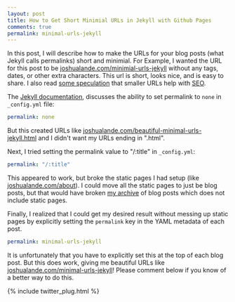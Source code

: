 ```yaml
---
layout: post
title: How to Get Short Minimial URLs in Jekyll with Github Pages
comments: true
permalink: minimal-urls-jekyll
---
```


In this post, I will describe how to make the URLs for your blog
posts (what Jekyll calls permalinks) short and minimial.  For
Example, I wanted the URL for this post to be
[joshualande.com/minimial-urls-jekyll](joshualande.com/minimial-urls-jekyll)
without any tags, dates, or other extra characters.  This url is
short, looks nice, and is easy to share. I also read [some
speculation](http://davidtuite.com/posts/how-to-manage-permalinks-in-jekyll)
that smaller URLs help with
[SEO](http://en.wikipedia.org/wiki/Search_engine_optimization).

The [Jekyll documentation](http://jekyllrb.com/docs/permalinks/),
discusses the ability to set permalink to `none` in `_config.yml`
file:

```yaml
permalink: none
```

But this created URLs like
[joshualande.com/beautiful-minimal-urls-jekyll.html](joshualande.com/beautiful-minimal-urls-jekyll.html)
and I didn't want my URLs ending in ".html".

Next, I tried setting the permalink value to "/:title" in `_config.yml`:

```yaml
permalink: "/:title"
```

This appeared to work, but broke the static pages I had setup (like
[joshualande.com/about](joshualande.com/about)).  I could move all
the static pages to just be blog posts, but that would have broken
[ my archive](http://joshualande.com/archive/) of blog posts which
does not include static pages.

Finally, I realized that I could get my desired result without messing
up static pages by explicitly setting the `permalink` key
in the YAML metadata of each post.

```yaml
permalink: minimal-urls-jekyll
```

It is unfortunately that you have to explicitly set this at the top
of each blog post. But this does work, giving me beautiful URLs
like
[joshualande.com/minimal-urls-jekyll](joshualande.com/minimal-urls-jekyll)!
Please comment below if you know of a better way to do this.

{% include twitter_plug.html %}
